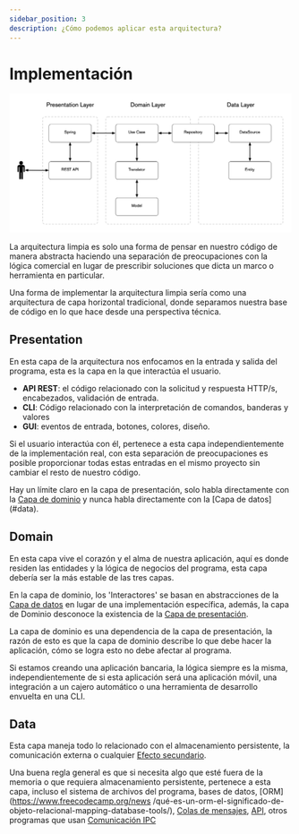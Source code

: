 ```yaml
---
sidebar_position: 3
description: ¿Cómo podemos aplicar esta arquitectura?
---
```


# Implementación

![Implementación de Clean Architecture](./images/clean-architecture-diagram.png)

La arquitectura limpia es solo una forma de pensar en nuestro código de manera abstracta haciendo una separación de preocupaciones con la lógica comercial en lugar de prescribir soluciones que dicta un marco o herramienta en particular.

Una forma de implementar la arquitectura limpia sería como una arquitectura de capa horizontal tradicional, donde separamos nuestra base de código en lo que hace desde una perspectiva técnica.

## Presentation

En esta capa de la arquitectura nos enfocamos en la entrada y salida del programa, esta es la capa en la que interactúa el usuario.

- **API REST**: el código relacionado con la solicitud y respuesta HTTP/s, encabezados, validación de entrada.
- **CLI**: Código relacionado con la interpretación de comandos, banderas y valores
- **GUI**: eventos de entrada, botones, colores, diseño.

Si el usuario interactúa con él, pertenece a esta capa independientemente de la implementación real, con esta separación de preocupaciones es posible proporcionar todas estas entradas en el mismo proyecto sin cambiar el resto de nuestro código.

Hay un límite claro en la capa de presentación, solo habla directamente con la [Capa de dominio](#domain) y nunca habla directamente con la [Capa de datos] (#data).

## Domain

En esta capa vive el corazón y el alma de nuestra aplicación, aquí es donde residen las entidades y la lógica de negocios del programa, esta capa debería ser la más estable de las tres capas.

En la capa de dominio, los 'Interactores' se basan en abstracciones de la [Capa de datos](#data) en lugar de una implementación específica, además, la capa de Dominio desconoce la existencia de la [Capa de presentación](#presentation).

La capa de dominio es una dependencia de la capa de presentación, la razón de esto es que la capa de dominio describe lo que debe hacer la aplicación, cómo se logra esto no debe afectar al programa.

Si estamos creando una aplicación bancaria, la lógica siempre es la misma, independientemente de si esta aplicación será una aplicación móvil, una integración a un cajero automático o una herramienta de desarrollo envuelta en una CLI.

## Data

Esta capa maneja todo lo relacionado con el almacenamiento persistente, la comunicación externa o cualquier [Efecto secundario](https://en.wikipedia.org/wiki/Side_effect_(computer_science)).

Una buena regla general es que si necesita algo que esté fuera de la memoria o que requiera almacenamiento persistente, pertenece a esta capa, incluso el sistema de archivos del programa, bases de datos, [ORM] (https://www.freecodecamp.org/news /qué-es-un-orm-el-significado-de-objeto-relacional-mapping-database-tools/), [Colas de mensajes](https://aws.amazon.com/message-queue/), [API](https://backendless.com/what-is-api-as-a-service/), otros programas que usan [Comunicación IPC](https://www.geeksforgeeks.org/inter-process-communication-ipc/ )
